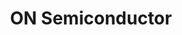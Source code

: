 ---
id: 2
title: ON Semiconductor
from: 12/2019
to: 10/2020
where: Rožnov pod Radhoštěm, Czech Republic
position: Jr. Programmer
image: onsemi.png
cover: onsemi-cover.png
description: ['Java, SQL, Tricentis Tosca', 'Creation test scenarios for manual and automation testing', 'Writing automatic scripts in tool Tosca and extension basic function in Selenium', 'Reporting result of tests']
---